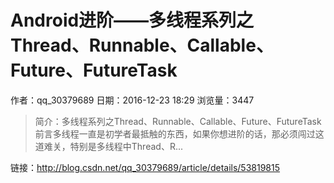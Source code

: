# Android进阶——多线程系列之Thread、Runnable、Callable、Future、FutureTask
作者：qq_30379689
日期：2016-12-23 18:29
浏览量：3447
> 简介：多线程系列之Thread、Runnable、Callable、Future、FutureTask前言多线程一直是初学者最抵触的东西，如果你想进阶的话，那必须闯过这道难关，特别是多线程中Thread、R...

 链接：http://blog.csdn.net/qq_30379689/article/details/53819815
